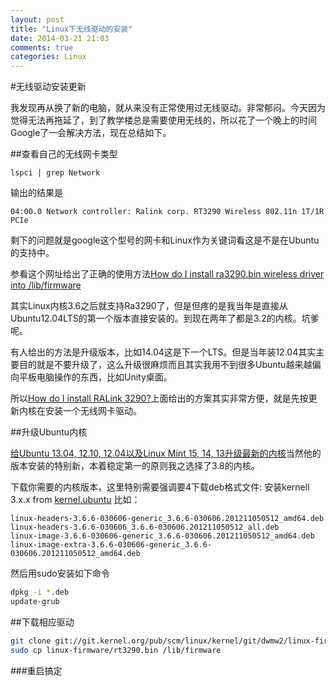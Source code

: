 ```yaml
---
layout: post
title: "Linux下无线驱动的安装"
date: 2014-03-21 21:03
comments: true
categories: Linux 
---
```


#无线驱动安装更新

我发现再从换了新的电脑，就从来没有正常使用过无线驱动。非常郁闷。今天因为觉得无法再拖延了，到了教学楼总是需要使用无线的，所以花了一个晚上的时间Google了一会解决方法，现在总结如下。

<!--more-->

##查看自己的无线网卡类型

`lspci | grep Network`

输出的结果是

`04:00.0 Network controller: Ralink corp. RT3290 Wireless 802.11n 1T/1R PCIe`

剩下的问题就是google这个型号的网卡和Linux作为关键词看这是不是在Ubuntu的支持中。

参看这个网址给出了正确的使用方法[How do I install ra3290.bin wireless driver into /lib/firmware](http://askubuntu.com/questions/240553/how-do-i-install-ra3290-bin-wireless-driver-into-lib-firmware)

其实Linux内核3.6之后就支持Ra3290了，但是但疼的是我当年是直接从Ubuntu12.04LTS的第一个版本直接安装的。到现在两年了都是3.2的内核。坑爹呢。

有人给出的方法是升级版本，比如14.04这是下一个LTS。但是当年装12.04其实主要目的就是不要升级了，这么升级很麻烦而且其实我用不到很多Ubuntu越来越偏向平板电脑操作的东西，比如Unity桌面。

所以[How do I install RALink 3290?](http://askubuntu.com/questions/226381/how-do-i-install-ralink-3290)上面给出的方案其实非常方便，就是先按更新内核在安装一个无线网卡驱动。

##升级Ubuntu内核

[给Ubuntu 13.04, 12.10, 12.04以及Linux Mint 15, 14, 13升级最新的内核](http://tweetyf.org/2013/05/upgrade_kernel_ubuntu_limuxmint.html)当然他的版本安装的特别新，本着稳定第一的原则我之选择了3.8的内核。

下载你需要的内核版本，这里特别需要强调要4下载deb格式文件:
安装kernell 3.x.x from [kernel.ubuntu](http://kernel.ubuntu.com/~kernel-ppa/mainline)
比如：

	linux-headers-3.6.6-030606-generic_3.6.6-030606.201211050512_amd64.deb
	linux-headers-3.6.6-030606_3.6.6-030606.201211050512_all.deb
	linux-image-3.6.6-030606-generic_3.6.6-030606.201211050512_amd64.deb	
	linux-image-extra-3.6.6-030606-generic_3.6.6-030606.201211050512_amd64.deb

然后用sudo安装如下命令

```bash
dpkg -i *.deb
update-grub
```

##下载相应驱动

```bash
git clone git://git.kernel.org/pub/scm/linux/kernel/git/dwmw2/linux-firmware.git
sudo cp linux-firmware/rt3290.bin /lib/firmware
```

###重启搞定

